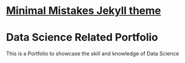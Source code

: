 # [Minimal Mistakes Jekyll theme](https://mmistakes.github.io/minimal-mistakes/)

# Data Science Related Portfolio

This is a Portfolio to showcase the skill and knowledge of Data Science 


